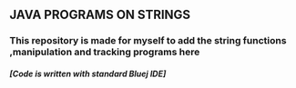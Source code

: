## JAVA PROGRAMS ON STRINGS

### This repository is made for myself to add the string functions ,manipulation and tracking programs here
##### [Code is written with standard Bluej IDE]
